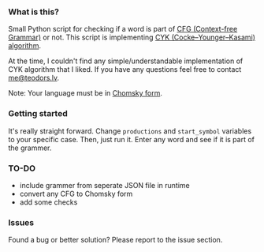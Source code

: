 ### What is this?
Small Python script for checking if a word is part of [CFG (Context-free Grammar)](http://en.wikipedia.org/wiki/Context-free_grammar) or not. This script is implementing [CYK (Cocke–Younger–Kasami) algorithm](http://en.wikipedia.org/wiki/CYK_algorithm). 

At the time, I couldn't find any simple/understandable implementation of CYK algorithm that I liked. If you have any questions feel free to contact me@teodors.lv. 

Note: Your language must be in [Chomsky form](http://en.wikipedia.org/wiki/Chomsky_normal_form).

### Getting started
It's really straight forward. Change `productions` and `start_symbol` variables to your specific case. Then, just run it. Enter any word and see if it is part of the grammer.

### TO-DO
 * include grammer from seperate JSON file in runtime
 * convert any CFG to Chomsky form 
 * add some checks

### Issues
Found a bug or better solution? Please report to the issue section.
